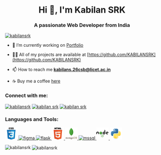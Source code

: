 <h1 align="center">Hi 👋, I'm Kabilan SRK</h1>
<h3 align="center">A passionate Web Developer from India</h3>

<p align="left"> <a href="https://github.com/ryo-ma/github-profile-trophy"><img src="https://github-profile-trophy.vercel.app/?username=kabilansrk" alt="kabilansrk" /></a> </p>

- 🔭 I’m currently working on [Portfolio](https://github.com/KABILANSRK/portfolio.git)

- 👨‍💻 All of my projects are available at [https://github.com/KABILANSRK](https://github.com/KABILANSRK)

- 📫 How to reach me **kabilans.26csb@licet.ac.in**

- ☕ Buy me a coffee [here](https://buymeacoffee.com/kabilansrk)

<h3 align="left">Connect with me:</h3>
<p align="left">
<a href="https://x.com/KABILAN_SRK?t=wdBcwrWDVk5WNe5bv6cXig&s=09" target="blank"><img align="center" src="https://raw.githubusercontent.com/rahuldkjain/github-profile-readme-generator/master/src/images/icons/Social/twitter.svg" alt="kabilansrk" height="30" width="40" /></a>
<a href="https://linkedin.com/in/kabilan srkk" target="blank"><img align="center" src="https://raw.githubusercontent.com/rahuldkjain/github-profile-readme-generator/master/src/images/icons/Social/linked-in-alt.svg" alt="kabilan srk" height="30" width="40" /></a>
<a href="https://www.instagram.com/_.kabilan._srk?igsh=MXN1NGtqZjh4bnQxcw==" target="blank"><img align="center" src="https://raw.githubusercontent.com/rahuldkjain/github-profile-readme-generator/master/src/images/icons/Social/instagram.svg" alt="kabilan srk" height="30" width="40" /></a>
</p>

<h3 align="left">Languages and Tools:</h3>
<p align="left"> 
  <a href="https://www.w3schools.com/css/" target="_blank" rel="noreferrer"> 
    <img src="https://raw.githubusercontent.com/devicons/devicon/master/icons/css3/css3-original-wordmark.svg" alt="css3" width="40" height="40"/> 
  </a> 
  <a href="https://www.figma.com/" target="_blank" rel="noreferrer"> 
    <img src="https://www.vectorlogo.zone/logos/figma/figma-icon.svg" alt="figma" width="40" height="40"/> 
  </a> 
  <a href="https://flask.palletsprojects.com/" target="_blank" rel="noreferrer"> 
    <img src="https://www.vectorlogo.zone/logos/pocoo_flask/pocoo_flask-icon.svg" alt="flask" width="40" height="40"/> 
  </a> 
  <a href="https://www.w3.org/html/" target="_blank" rel="noreferrer"> 
    <img src="https://raw.githubusercontent.com/devicons/devicon/master/icons/html5/html5-original-wordmark.svg" alt="html5" width="40" height="40"/> 
  </a> 
  <a href="https://www.mongodb.com/" target="_blank" rel="noreferrer"> 
    <img src="https://raw.githubusercontent.com/devicons/devicon/master/icons/mongodb/mongodb-original-wordmark.svg" alt="mongodb" width="40" height="40"/> 
  </a> 
  <a href="https://www.microsoft.com/en-us/sql-server" target="_blank" rel="noreferrer"> 
    <img src="https://www.svgrepo.com/show/303229/microsoft-sql-server-logo.svg" alt="mssql" width="40" height="40"/> 
  </a> 
  <a href="https://nodejs.org" target="_blank" rel="noreferrer"> 
    <img src="https://raw.githubusercontent.com/devicons/devicon/master/icons/nodejs/nodejs-original-wordmark.svg" alt="nodejs" width="40" height="40"/> 
  </a> 
  <a href="https://www.python.org" target="_blank" rel="noreferrer"> 
    <img src="https://raw.githubusercontent.com/devicons/devicon/master/icons/python/python-original.svg" alt="python" width="40" height="40"/> 
  </a> 
</p>

<p><img align="left" src="https://github-readme-stats.vercel.app/api/top-langs?username=kabilansrk&show_icons=true&locale=en&layout=compact" alt="kabilansrk" /></p>

<p>&nbsp;<img align="center" src="https://github-readme-stats.vercel.app/api?username=kabilansrk&show_icons=true&locale=en" alt="kabilansrk" /></p>
